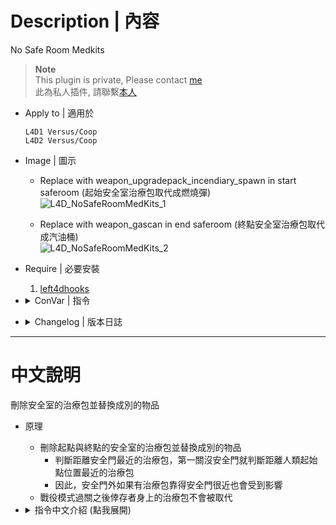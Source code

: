 # Description | 內容
No Safe Room Medkits

> __Note__ <br/>
This plugin is private, Please contact [me](/#私人插件列表-private-plugins-list)<br/>
此為私人插件, 請聯繫[本人](/#私人插件列表-private-plugins-list)

* Apply to | 適用於
	```
	L4D1 Versus/Coop
	L4D2 Versus/Coop
	```

* Image | 圖示
	* Replace with weapon_upgradepack_incendiary_spawn in start saferoom (起始安全室治療包取代成燃燒彈)
	<br/>![L4D_NoSafeRoomMedKits_1](image/L4D_NoSafeRoomMedKits_1.jpg)

	* Replace with weapon_gascan in end saferoom (終點安全室治療包取代成汽油桶)
	<br/>![L4D_NoSafeRoomMedKits_2](image/L4D_NoSafeRoomMedKits_2.jpg)

* Require | 必要安裝
	1. [left4dhooks](https://forums.alliedmods.net/showthread.php?t=321696)

* <details><summary>ConVar | 指令</summary>

	* cfg/sourcemod/L4D_NoSafeRoomMedKits.cfg
		```php
		// Enable NoSafreRoomMedKits in end saferoom [1 = Enable, 0 = Disable]
		l4d_no_saferoom_medkits_end_enable "1"

		// Enable NoSafreRoomMedKits in start saferoom [1 = Enable, 0 = Disable]
		l4d_no_saferoom_medkits_start_enable "1"

		// Turn on the plugin in these game modes. 0=All, 1=Coop, 2=Versus. Add numbers together.
		l4d_no_saferoom_medkits_tog "0"

		// Replace Med-Kits With Either [weapon_adrenaline_spawn] Or [weapon_pain_pills_spawn] While [Empty For No Items]
		// See more: https://developer.valvesoftware.com/wiki/List_of_L4D2_Entities
		l4d_no_saferoom_medkits_change "weapon_pain_pills_spawn"
		```
</details>

* <details><summary>Changelog | 版本日誌</summary>

	* v1.0h (2023-6-20)
		* Require left4dhooks v1.33 or above
		* Add one Convar
		* Support ending saferoom
		* Support Coop Map Transition

	* [v1.0.2 by alasfourom](https://forums.alliedmods.net/showpost.php?p=2787349&postcount=33)
		* Added 3 Convars For Personal Use

	* v1.0.1
		* [Original plugin By Crimson_Fox](https://forums.alliedmods.net/showthread.php?t=113444)
</details>

- - - -
# 中文說明
刪除安全室的治療包並替換成別的物品

* 原理
	* 刪除起點與終點的安全室的治療包並替換成別的物品
		* 判斷距離安全門最近的治療包，第一關沒安全門就判斷距離人類起始點位置最近的治療包
		* 因此，安全門外如果有治療包靠得安全門很近也會受到影響
	* 戰役模式過關之後倖存者身上的治療包不會被取代

* <details><summary>指令中文介紹 (點我展開)</summary>

	* cfg/sourcemod/L4D_NoSafeRoomMedKits.cfg
		```php
		// 為1時，取代起始安全室內的治療包
		l4d_no_saferoom_medkits_end_enable "1"

		// 為1時，取代終點安全室內的治療包
		l4d_no_saferoom_medkits_start_enable "1"

		// 什麼模式下啟動此插件. 0=所有模式, 1=戰役, 2=對抗. 請將數字相加起來
		l4d_no_saferoom_medkits_tog "0"

		// 寫下要取代治療包的物品或武器, 譬如: weapon_adrenaline_spawn 或 weapon_pain_pills_spawn While
		// 空=移除治療包
		// 查看物品與武器列表: https://developer.valvesoftware.com/wiki/List_of_L4D2_Entities
		l4d_no_saferoom_medkits_change "weapon_pain_pills_spawn"
		```
</details>
